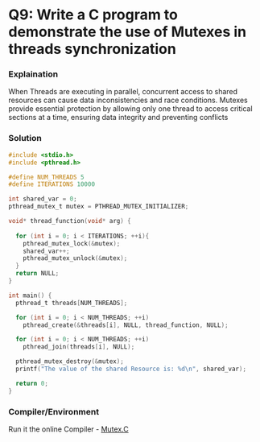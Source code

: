 # Q9: Write a C program to demonstrate the use of Mutexes in threads synchronization  

### Explaination
When Threads are executing in parallel, concurrent access to shared resources can cause data inconsistencies and race conditions. Mutexes provide essential protection by allowing only one thread to access critical sections at a time, ensuring data integrity and preventing conflicts

### Solution
```C
#include <stdio.h>
#include <pthread.h>

#define NUM_THREADS 5
#define ITERATIONS 10000

int shared_var = 0;
pthread_mutex_t mutex = PTHREAD_MUTEX_INITIALIZER;

void* thread_function(void* arg) {
  
  for (int i = 0; i < ITERATIONS; ++i){
    pthread_mutex_lock(&mutex); 
    shared_var++; 
    pthread_mutex_unlock(&mutex); 
  }
  return NULL;
}

int main() {
  pthread_t threads[NUM_THREADS];

  for (int i = 0; i < NUM_THREADS; ++i) 
    pthread_create(&threads[i], NULL, thread_function, NULL);

  for (int i = 0; i < NUM_THREADS; ++i) 
    pthread_join(threads[i], NULL);

  pthread_mutex_destroy(&mutex);
  printf("The value of the shared Resource is: %d\n", shared_var);

  return 0;
}
```

### Compiler/Environment
Run it the online Compiler - [Mutex.C](https://replit.com/@AaquilAhamed/Q9-Mutex#main.c)
